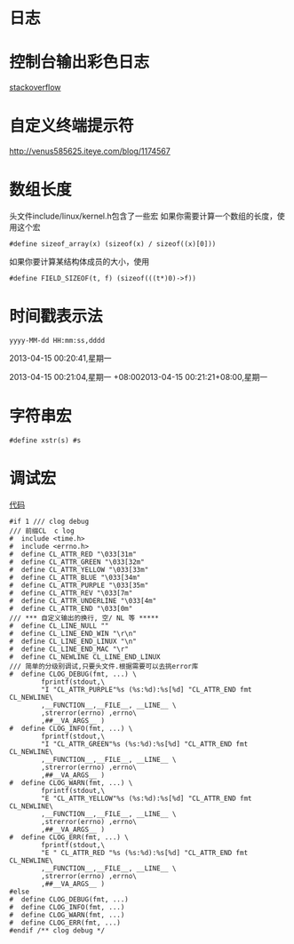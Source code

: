  日志
======

# 控制台输出彩色日志

[stackoverflow](http://stackoverflow.com/questions/27464492/sending-ansi-colored-codes-text-to-3-outputs-screen-file-and-file-filtering-an)

# 自定义终端提示符

http://venus585625.iteye.com/blog/1174567

# 数组长度

头文件include/linux/kernel.h包含了一些宏
如果你需要计算一个数组的长度，使用这个宏

    #define sizeof_array(x) (sizeof(x) / sizeof((x)[0]))

如果你要计算某结构体成员的大小，使用

    #define FIELD_SIZEOF(t, f) (sizeof(((t*)0)->f))

# 时间戳表示法

    yyyy-MM-dd HH:mm:ss,dddd 

2013-04-15 00:20:41,星期一

2013-04-15 00:21:04,星期一 +08:002013-04-15 00:21:21+08:00,星期一

# 字符串宏

    #define xstr(s) #s

# 调试宏

[代码](https://github.com/zodiac1111/c_call_lua)

```
#if 1 /// clog debug
/// 前缀CL  c log
#  include <time.h>
#  include <errno.h>
#  define CL_ATTR_RED "\033[31m"
#  define CL_ATTR_GREEN "\033[32m"
#  define CL_ATTR_YELLOW "\033[33m"
#  define CL_ATTR_BLUE "\033[34m"
#  define CL_ATTR_PURPLE "\033[35m"
#  define CL_ATTR_REV "\033[7m"
#  define CL_ATTR_UNDERLINE "\033[4m"
#  define CL_ATTR_END "\033[0m"
/// *** 自定义输出的换行, 空/ NL 等 *****
#  define CL_LINE_NULL ""
#  define CL_LINE_END_WIN "\r\n"
#  define CL_LINE_END_LINUX "\n"
#  define CL_LINE_END_MAC "\r"
#  define CL_NEWLINE CL_LINE_END_LINUX
/// 简单的分级别调试,只要头文件.根据需要可以去挑error库
#  define CLOG_DEBUG(fmt, ...) \
		fprintf(stdout,\
		"I "CL_ATTR_PURPLE"%s (%s:%d):%s[%d] "CL_ATTR_END fmt CL_NEWLINE\
		,__FUNCTION__,__FILE__, __LINE__ \
		,strerror(errno) ,errno\
		,##__VA_ARGS__ )
#  define CLOG_INFO(fmt, ...) \
		fprintf(stdout,\
		"I "CL_ATTR_GREEN"%s (%s:%d):%s[%d] "CL_ATTR_END fmt CL_NEWLINE\
		,__FUNCTION__,__FILE__, __LINE__ \
		,strerror(errno) ,errno\
		,##__VA_ARGS__ )
#  define CLOG_WARN(fmt, ...) \
		fprintf(stdout,\
		"E "CL_ATTR_YELLOW"%s (%s:%d):%s[%d] "CL_ATTR_END fmt CL_NEWLINE\
		,__FUNCTION__,__FILE__, __LINE__ \
		,strerror(errno) ,errno\
		,##__VA_ARGS__ )
#  define CLOG_ERR(fmt, ...) \
		fprintf(stdout,\
		"E " CL_ATTR_RED "%s (%s:%d):%s[%d] "CL_ATTR_END fmt CL_NEWLINE\
		,__FUNCTION__,__FILE__, __LINE__ \
		,strerror(errno) ,errno\
		,##__VA_ARGS__ )
#else
#  define CLOG_DEBUG(fmt, ...)
#  define CLOG_INFO(fmt, ...)
#  define CLOG_WARN(fmt, ...)
#  define CLOG_ERR(fmt, ...)
#endif /** clog debug */
```
